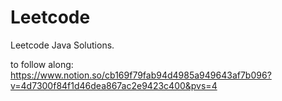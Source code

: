 # Leetcode
Leetcode Java Solutions.

to follow along: https://www.notion.so/cb169f79fab94d4985a949643af7b096?v=4d7300f84f1d46dea867ac2e9423c400&pvs=4
